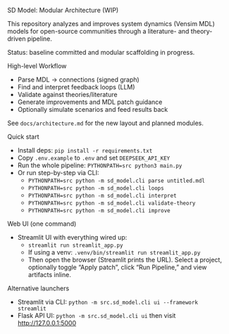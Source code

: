 SD Model: Modular Architecture (WIP)

This repository analyzes and improves system dynamics (Vensim MDL) models for open-source communities through a literature- and theory-driven pipeline.

Status: baseline committed and modular scaffolding in progress.

High-level Workflow
- Parse MDL → connections (signed graph)
- Find and interpret feedback loops (LLM)
- Validate against theories/literature
- Generate improvements and MDL patch guidance
- Optionally simulate scenarios and feed results back

See `docs/architecture.md` for the new layout and planned modules.

Quick start
- Install deps: `pip install -r requirements.txt`
- Copy `.env.example` to `.env` and set `DEEPSEEK_API_KEY`
- Run the whole pipeline: `PYTHONPATH=src python3 main.py`
- Or run step-by-step via CLI:
  - `PYTHONPATH=src python -m sd_model.cli parse untitled.mdl`
  - `PYTHONPATH=src python -m sd_model.cli loops`
  - `PYTHONPATH=src python -m sd_model.cli interpret`
  - `PYTHONPATH=src python -m sd_model.cli validate-theory`
  - `PYTHONPATH=src python -m sd_model.cli improve`

Web UI (one command)
- Streamlit UI with everything wired up:
  - `streamlit run streamlit_app.py`
  - If using a venv: `.venv/bin/streamlit run streamlit_app.py`
  - Then open the browser (Streamlit prints the URL). Select a project, optionally toggle “Apply patch”, click “Run Pipeline,” and view artifacts inline.

Alternative launchers
- Streamlit via CLI: `python -m src.sd_model.cli ui --framework streamlit`
- Flask API UI: `python -m src.sd_model.cli ui` then visit http://127.0.0.1:5000
